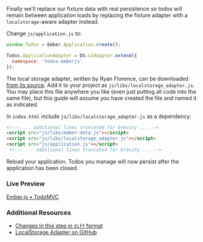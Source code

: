 Finally we'll replace our fixture data with real persistence so todos will remain between application loads by replacing the fixture adapter with a `localstorage`-aware adapter instead.

Change `js/application.js` to:

```javascript
window.Todos = Ember.Application.create();

Todos.ApplicationAdapter = DS.LSAdapter.extend({
  namespace: 'todos-emberjs'
});
```

The local storage adapter, written by Ryan Florence, can be downloaded [from its source](https://raw.github.com/rpflorence/ember-localstorage-adapter/master/localstorage_adapter.js). Add it to your project as `js/libs/localstorage_adapter.js`. You may place this file anywhere you like (even just putting all code into the same file), but this guide will assume you have created the file and named it as indicated.

In `index.html` include `js/libs/localstorage_adapter.js` as a dependency:

```html
<!--- ... additional lines truncated for brevity ... -->
<script src="js/libs/ember-data.js"></script>
<script src="js/libs/localstorage_adapter.js"></script>
<script src="js/application.js"></script>
 <!--- ... additional lines truncated for brevity ... -->
```

Reload your application. Todos you manage will now persist after the application has been closed.

### Live Preview
<a class="jsbin-embed" href="http://jsbin.com/aZIXaYo/1/embed?live">Ember.js • TodoMVC</a><script src="http://static.jsbin.com/js/embed.js"></script>

### Additional Resources

  * [Changes in this step in `diff` format](https://github.com/emberjs/quickstart-code-sample/commit/81801d87da42d0c83685ff946c46de68589ce38f)
  * [LocalStorage Adapter on GitHub](https://github.com/rpflorence/ember-localstorage-adapter)
